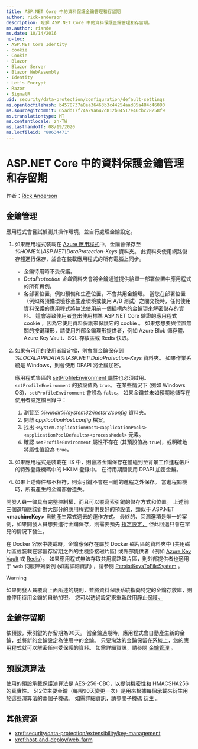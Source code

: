 ```yaml
---
title: ASP.NET Core 中的資料保護金鑰管理和存留期
author: rick-anderson
description: 瞭解 ASP.NET Core 中的資料保護金鑰管理和存留期。
ms.author: riande
ms.date: 10/14/2016
no-loc:
- ASP.NET Core Identity
- cookie
- Cookie
- Blazor
- Blazor Server
- Blazor WebAssembly
- Identity
- Let's Encrypt
- Razor
- SignalR
uid: security/data-protection/configuration/default-settings
ms.openlocfilehash: b4578737a0ea36463b3c44254aad85a484c46090
ms.sourcegitcommit: 65add17f74a29a647d812b04517e46cbc78258f9
ms.translationtype: MT
ms.contentlocale: zh-TW
ms.lasthandoff: 08/19/2020
ms.locfileid: "88634471"
---
```

# <a name="data-protection-key-management-and-lifetime-in-aspnet-core"></a>ASP.NET Core 中的資料保護金鑰管理和存留期

作者：[Rick Anderson](https://twitter.com/RickAndMSFT)

## <a name="key-management"></a>金鑰管理

應用程式會嘗試偵測其操作環境，並自行處理金鑰設定。

1. 如果應用程式裝載在 [Azure 應用程式](https://azure.microsoft.com/services/app-service/)中，金鑰會保存至 *%HOME%\ASP.NET\DataProtection-Keys* 資料夾。 此資料夾使用網路儲存體進行保存，並會在裝載應用程式的所有電腦上同步。
   * 金鑰待用時不受保護。
   * *DataProtection 金鑰*資料夾會將金鑰通道提供給單一部署位置中應用程式的所有實例。
   * 各部署位置，例如預備和生產位置，不會共用金鑰環。 當您在部署位置（例如將預備環境移至生產環境或使用 A/B 測試）之間交換時，任何使用資料保護的應用程式將無法使用前一個插槽內的金鑰環來解密儲存的資料。 這會導致使用者登出使用標準 ASP.NET Core 驗證的應用程式 cookie ，因為它使用資料保護來保護它的 cookie 。 如果您想要與位置無關的按鍵環形，請使用外部金鑰環形提供者，例如 Azure Blob 儲存體、Azure Key Vault、SQL 存放區或 Redis 快取。

1. 如果有可用的使用者設定檔，則會將金鑰保存到 *%LOCALAPPDATA%\ASP.NET\DataProtection-Keys* 資料夾。 如果作業系統是 Windows，則會使用 DPAPI 將金鑰加密。

   應用程式集區的 [setProfileEnvironment 屬性](/iis/configuration/system.applicationhost/applicationpools/add/processmodel#configuration)也必須啟用。 `setProfileEnvironment` 的預設值為 `true`。 在某些情況下 (例如 Windows OS)，`setProfileEnvironment` 會設為 `false`。 如果金鑰並未如預期地儲存在使用者設定檔目錄中：

   1. 瀏覽至 *%windir%/system32/inetsrv/config* 資料夾。
   1. 開啟 *applicationHost.config* 檔案。
   1. 找出 `<system.applicationHost><applicationPools><applicationPoolDefaults><processModel>` 元素。
   1. 確認 `setProfileEnvironment` 屬性不存在 (其預設值為 `true`)，或明確地將屬性值設為 `true`。

1. 如果應用程式是裝載在 IIS 中，則會將金鑰保存在僅碰到至背景工作進程帳戶的特殊登錄機碼中的 HKLM 登錄中。 在待用期間使用 DPAPI 加密金鑰。

1. 如果上述條件都不相符，則索引鍵不會在目前的進程之外保存。 當進程關機時，所有產生的金鑰都會遺失。

開發人員一律具有完整控制權，而且可以覆寫索引鍵的儲存方式和位置。 上述前三個選項應該針對大部分的應用程式提供良好的預設值，類似于 ASP.NET **\<machineKey>** 自動產生常式過去的運作方式。 最終的、回溯選項是唯一的案例，如果開發人員想要進行金鑰保存，則需要預先 [指定設定，](xref:security/data-protection/configuration/overview) 但此回退只會在罕見的情況下發生。

在 Docker 容器中裝載時，金鑰應保存在屬於 Docker 磁片區的資料夾中 (共用磁片區或裝載在容器存留期之外的主機掛接磁片區) 或外部提供者（例如 [Azure Key Vault](https://azure.microsoft.com/services/key-vault/) 或 [Redis](https://redis.io/)）。 如果應用程式無法存取共用網路磁片區，則外部提供者也適用于 web 伺服陣列案例 (如需詳細資訊) ，請參閱 [PersistKeysToFileSystem](xref:security/data-protection/configuration/overview#persistkeystofilesystem) 。

> [!WARNING]
> 如果開發人員覆寫上面所述的規則，並將資料保護系統指向特定的金鑰存放庫，則會停用待用金鑰的自動加密。 您可以透過設定來重新啟用靜止[保護。](xref:security/data-protection/configuration/overview)

## <a name="key-lifetime"></a>金鑰存留期

依預設，索引鍵的存留期為90天。 當金鑰過期時，應用程式會自動產生新的金鑰，並將新的金鑰設定為使用中的金鑰。 只要淘汰的金鑰保留在系統上，您的應用程式就可以解密任何受保護的資料。 如需詳細資訊，請參閱 [金鑰管理](xref:security/data-protection/implementation/key-management#key-expiration-and-rolling) 。

## <a name="default-algorithms"></a>預設演算法

使用的預設承載保護演算法是 AES-256-CBC，以提供機密性和 HMACSHA256 的真實性。 512位主要金鑰（每隔90天變更一次）是用來根據每個承載來衍生用於這些演算法的兩個子機碼。 如需詳細資訊，請參閱子機碼 [衍生](xref:security/data-protection/implementation/subkeyderivation#additional-authenticated-data-and-subkey-derivation) 。

## <a name="additional-resources"></a>其他資源

* <xref:security/data-protection/extensibility/key-management>
* <xref:host-and-deploy/web-farm>
